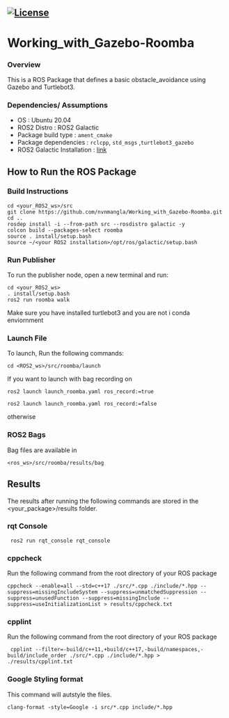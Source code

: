 
[![License](https://img.shields.io/badge/License-Apache%202.0-blue.svg)](https://opensource.org/licenses/Apache-2.0)
---
# Working_with_Gazebo-Roomba

### Overview

This is a ROS Package that defines a basic obstacle_avoidance using Gazebo and Turtlebot3.

### Dependencies/ Assumptions
- OS : Ubuntu 20.04 
- ROS2 Distro : ROS2 Galactic
- Package build type : ```ament_cmake ```
- Package dependencies : ```rclcpp```, ```std_msgs``` ,```turtlebot3_gazebo```
- ROS2 Galactic Installation : [link](https://docs.ros.org/en/galactic/Installation/Ubuntu-Install-Debians.html)

## How to Run the ROS Package
### Build Instructions
```
cd <your_ROS2_ws>/src
git clone https://github.com/nvnmangla/Working_with_Gazebo-Roomba.git
cd ..   
rosdep install -i --from-path src --rosdistro galactic -y
colcon build --packages-select roomba
source . install/setup.bash
source ~/<your ROS2 installation>/opt/ros/galactic/setup.bash
```

### Run Publisher
To run the publisher node, open a new terminal and run:
```
cd <your_ROS2_ws>
. install/setup.bash
ros2 run roomba walk
```
Make sure you have  installed turtlebot3 and you are not i conda enviornment 

### Launch File
To launch, Run the following commands:
```
cd <ROS2_ws>/src/roomba/launch
```
If you want to launch with bag recording on
```
ros2 launch launch_roomba.yaml ros_record:=true 
```
```
ros2 launch launch_roomba.yaml ros_record:=false 
```
otherwise
### ROS2 Bags
Bag files are available in
```
<ros_ws>/src/roomba/results/bag
```
## Results
The results after running the following commands are stored in the <your_package>/results folder.

### rqt Console
```
 ros2 run rqt_console rqt_console

```
### cppcheck
Run the following command from the root directory of your ROS package
```
cppcheck --enable=all --std=c++17 ./src/*.cpp ./include/*.hpp --suppress=missingIncludeSystem --suppress=unmatchedSuppression --suppress=unusedFunction --suppress=missingInclude --suppress=useInitializationList > results/cppcheck.txt
```
### cpplint
Run the following command from the root directory of your ROS package
```
 cpplint --filter=-build/c++11,+build/c++17,-build/namespaces,-build/include_order ./src/*.cpp ./include/*.hpp > ./results/cpplint.txt
```
### Google Styling format
This command will autstyle the files.
```
clang-format -style=Google -i src/*.cpp include/*.hpp
```